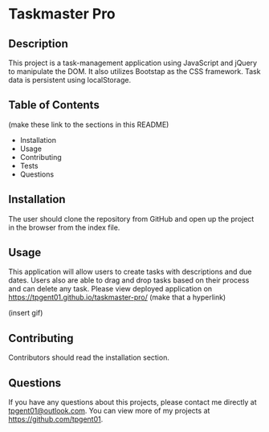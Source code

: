 # Taskmaster Pro

## Description
This project is a task-management application using JavaScript and jQuery to manipulate the DOM. It also utilizes Bootstap as the CSS framework. Task data is persistent using localStorage.

## Table of Contents
(make these link to the sections in this README)
* Installation
* Usage
* Contributing
* Tests
* Questions

## Installation
The user should clone the repository from GitHub and open up the project in the browser from the index file.

## Usage
This application will allow users to create tasks with descriptions and due dates. Users also are able to drag and drop tasks based on their process and can delete any task.
Please view deployed application on https://tpgent01.github.io/taskmaster-pro/ (make that a hyperlink)

(insert gif)

## Contributing
Contributors should read the installation section.

## Questions
If you have any questions about this projects, please contact me directly at tpgent01@outlook.com. 
You can view more of my projects at https://github.com/tpgent01.
